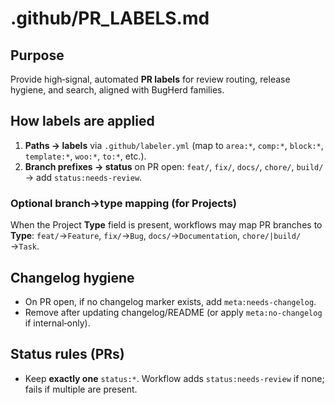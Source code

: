 # .github/PR_LABELS.md

## Purpose
Provide high‑signal, automated **PR labels** for review routing, release hygiene, and search, aligned with BugHerd families.

## How labels are applied
1) **Paths → labels** via `.github/labeler.yml` (map to `area:*`, `comp:*`, `block:*`, `template:*`, `woo:*`, `to:*`, etc.).  
2) **Branch prefixes → status** on PR open: `feat/`, `fix/`, `docs/`, `chore/`, `build/` → add `status:needs-review`.

### Optional branch→type mapping (for Projects)
When the Project **Type** field is present, workflows may map PR branches to **Type**: `feat/`→`Feature`, `fix/`→`Bug`, `docs/`→`Documentation`, `chore/|build/`→`Task`.

## Changelog hygiene
- On PR open, if no changelog marker exists, add `meta:needs-changelog`.  
- Remove after updating changelog/README (or apply `meta:no-changelog` if internal‑only).

## Status rules (PRs)
- Keep **exactly one** `status:*`. Workflow adds `status:needs-review` if none; fails if multiple are present.

